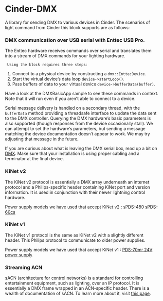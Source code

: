 # Cinder-DMX

A library for sending DMX to various devices in Cinder. The scenarios of light command from Cinder this block supports are as follows:

### DMX communication over USB serial with Enttec USB Pro.
The Enttec hardware receives commands over serial and translates them into a stream of DMX commands for your lighting hardware.

	 Using the block requires three steps:


   1. Connect to a physical device by constructing a `dmx::EnttecDevice`.
   2. Start the virtual device’s data loop `device->startLoop()`.
   3. Pass buffers of data to your virtual device `device->bufferData(buffer)`.

Have a look at the DMXBasicApp sample to see these commands in context. Note that it will run even if you aren’t able to connect to a device.

Serial message delivery is handled on a secondary thread, with the `bufferData` method providing a threadsafe interface to update the data sent to the DMX controller. Querying the DMX hardware’s basic parameters is also supported (though responses from the device occasionally stall). We can attempt to set the hardware’s parameters, but sending a message matching the device documentation doesn’t appear to work. We may try adjusting that message in the future.

If you are curious about what is leaving the DMX serial box, read up a bit on [DMX](https://en.wikipedia.org/wiki/DMX512). Make sure that your installation is using proper cabling and a terminator at the final device.

### KiNet v2

The KiNet v2 protocol is essentially a DMX array underneath an internet protocol and a Philips-specific header containing KiNet port and version information. It is used in conjunction with their newer lightning control hardware.

Power supply models we have used that accept KiNet v2 :
	[sPDS-480](https://www.colorkinetics.com/support/datasheets/sPDS-480ca_ProductGuide.pdf)
	[sPDS-60ca](https://www.colorkinetics.com/support/datasheets/sPDS60ca_24v_ProductGuide.pdf)

### KiNet v1
The KiNet v1 protocol is the same as KiNet v2 with a slightly different header. This Philips protocol to communicate to older power supplies.

Power supply models we have used that accept KiNet v1 :
	[PDS-70mr 24V power supply](https://www.colorkinetics.com/ls/pds/pds70mr/)

### Streaming ACN
sACN (architecture for control networks) is a standard for controlling entertainment equipment, such as lighting, over an IP protocol. It is essentially a DMX frame wrapped in an ACN-specific header. There is a wealth of documentation of sACN. To learn more about it, visit [this page](https://www.rdmprotocol.org/files/What_Comes_After_Streaming_DMX_over_ACN_%20(4).pdf).